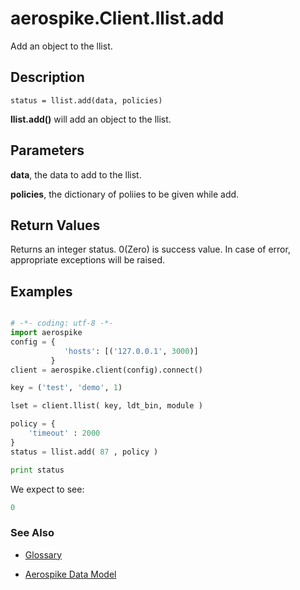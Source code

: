 
# aerospike.Client.llist.add
Add an object to the llist.

## Description

```
status = llist.add(data, policies)
```
**llist.add()** will add an object to the llist.    

## Parameters

**data**, the data to add to the llist.   

**policies**, the dictionary of poliies to be given while add.   

## Return Values
Returns an integer status. 0(Zero) is success value. In case of error, appropriate exceptions will be raised.

## Examples

```python

# -*- coding: utf-8 -*-
import aerospike
config = {
            'hosts': [('127.0.0.1', 3000)]
         }
client = aerospike.client(config).connect()

key = ('test', 'demo', 1)

lset = client.llist( key, ldt_bin, module )

policy = {
    'timeout' : 2000
}
status = llist.add( 87 , policy )

print status


```

We expect to see:

```python
0
```



### See Also



- [Glossary](http://www.aerospike.com/docs/guide/glossary.html)

- [Aerospike Data Model](http://www.aerospike.com/docs/architecture/data-model.html)
